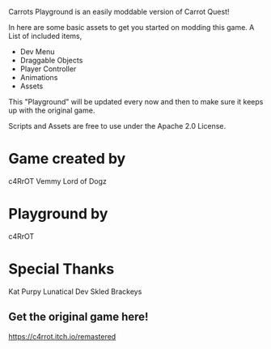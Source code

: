 Carrots Playground is an easily moddable version of Carrot Quest!

In here are some basic assets to get you started on modding this game.
A List of included items,
* Dev Menu
* Draggable Objects
* Player Controller
* Animations
* Assets

This "Playground" will be updated every now and then to make sure it keeps up with the original game. 

Scripts and Assets are free to use under the Apache 2.0 License.


# Game created by

c4RrOT 
Vemmy
Lord of Dogz

# Playground by

c4RrOT


# Special Thanks

Kat Purpy
Lunatical Dev
Skled
Brackeys

## Get the original game here!
https://c4rrot.itch.io/remastered